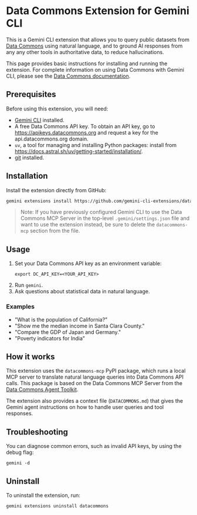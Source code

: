 # Data Commons Extension for Gemini CLI

This is a Gemini CLI extension that allows you to query public datasets from [Data Commons](https://datacommons.org/) using natural language, and to ground AI responses from any any other tools in authoritative data, to reduce hallucinations.

This page provides basic instructions for installing and running the extension. For complete information on using Data Commons with Gemini CLI, please see the [Data Commons documentation](https://docs.datacommons.org/mcp).

## Prerequisites

Before using this extension, you will need:

-  [Gemini CLI](https://geminicli.com/docs/get-started/) installed.
-   A free Data Commons API key. To obtain an API key, go to https://apikeys.datacommons.org and request a key for the api.datacommons.org domain. 
-   `uv`, a tool for managing and installing Python packages: install from https://docs.astral.sh/uv/getting-started/installation/. 
-  [git](https://git-scm.com/) installed.

## Installation

Install the extension directly from GitHub:
```sh
gemini extensions install https://github.com/gemini-cli-extensions/datacommons
```
> Note: If you have previously configured Gemini CLI to use the Data Commons MCP Server in the top-level `.gemini/settings.json` file and want to use the extension instead, be sure to delete the `datacommons-mcp` section from the file.

## Usage

1. Set your Data Commons API key as an environment variable:
   ```
   export DC_API_KEY=<YOUR_API_KEY>
   ```
2. Run `gemini`. 
3. Ask questions about statistical data in natural language. 

### Examples

*   "What is the population of California?"
*   "Show me the median income in Santa Clara County."
*   "Compare the GDP of Japan and Germany."
*   "Poverty indicators for India"

## How it works

This extension uses the `datacommons-mcp` PyPI package, which runs a local MCP server to translate natural language queries into Data Commons API calls. This package is based on the Data Commons MCP Server from the [Data Commons Agent Toolkit](https://github.com/datacommonsorg/agent-toolkit/tree/main/packages/datacommons-mcp).

The extension also provides a context file (`DATACOMMONS.md`) that gives the Gemini agent instructions on how to handle user queries and tool responses.

## Troubleshooting

You can diagnose common errors, such as invalid API keys, by using the debug flag:
```
gemini -d
```

## Uninstall

To uninstall the extension, run:
```
gemini extensions uninstall datacommons
```
